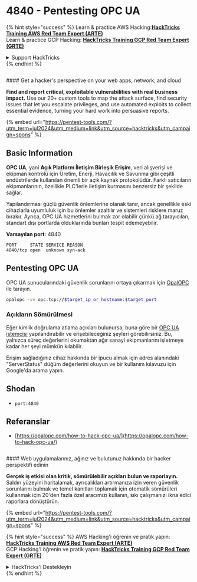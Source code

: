 # 4840 - Pentesting OPC UA

{% hint style="success" %}
Learn & practice AWS Hacking:<img src="/.gitbook/assets/arte.png" alt="" data-size="line">[**HackTricks Training AWS Red Team Expert (ARTE)**](https://training.hacktricks.xyz/courses/arte)<img src="/.gitbook/assets/arte.png" alt="" data-size="line">\
Learn & practice GCP Hacking: <img src="/.gitbook/assets/grte.png" alt="" data-size="line">[**HackTricks Training GCP Red Team Expert (GRTE)**<img src="/.gitbook/assets/grte.png" alt="" data-size="line">](https://training.hacktricks.xyz/courses/grte)

<details>

<summary>Support HackTricks</summary>

* Check the [**subscription plans**](https://github.com/sponsors/carlospolop)!
* **Join the** 💬 [**Discord group**](https://discord.gg/hRep4RUj7f) or the [**telegram group**](https://t.me/peass) or **follow** us on **Twitter** 🐦 [**@hacktricks\_live**](https://twitter.com/hacktricks\_live)**.**
* **Share hacking tricks by submitting PRs to the** [**HackTricks**](https://github.com/carlospolop/hacktricks) and [**HackTricks Cloud**](https://github.com/carlospolop/hacktricks-cloud) github repos.

</details>
{% endhint %}

<figure><img src="/.gitbook/assets/pentest-tools.svg" alt=""><figcaption></figcaption></figure>

#### Get a hacker's perspective on your web apps, network, and cloud

**Find and report critical, exploitable vulnerabilities with real business impact.** Use our 20+ custom tools to map the attack surface, find security issues that let you escalate privileges, and use automated exploits to collect essential evidence, turning your hard work into persuasive reports.

{% embed url="https://pentest-tools.com/?utm_term=jul2024&utm_medium=link&utm_source=hacktricks&utm_campaign=spons" %}

## Basic Information

**OPC UA**, yani **Açık Platform İletişim Birleşik Erişim**, veri alışverişi ve ekipman kontrolü için Üretim, Enerji, Havacılık ve Savunma gibi çeşitli endüstrilerde kullanılan önemli bir açık kaynak protokolüdür. Farklı satıcıların ekipmanlarının, özellikle PLC'lerle iletişim kurmasını benzersiz bir şekilde sağlar.

Yapılandırması güçlü güvenlik önlemlerine olanak tanır, ancak genellikle eski cihazlarla uyumluluk için bu önlemler azaltılır ve sistemleri risklere maruz bırakır. Ayrıca, OPC UA hizmetlerini bulmak zor olabilir çünkü ağ tarayıcıları, standart dışı portlarda olduklarında bunları tespit edemeyebilir.

**Varsayılan port:** 4840
```text
PORT     STATE SERVICE REASON
4840/tcp open  unknown syn-ack
```
## Pentesting OPC UA

OPC UA sunucularındaki güvenlik sorunlarını ortaya çıkarmak için [OpalOPC](https://opalopc.com/) ile tarayın.
```bash
opalopc -vv opc.tcp://$target_ip_or_hostname:$target_port
```
### Açıkların Sömürülmesi

Eğer kimlik doğrulama atlama açıkları bulunursa, buna göre bir [OPC UA istemcisi](https://www.prosysopc.com/products/opc-ua-browser/) yapılandırabilir ve erişebileceğiniz şeyleri görebilirsiniz. Bu, yalnızca süreç değerlerini okumaktan ağır sanayi ekipmanlarını işletmeye kadar her şeyi mümkün kılabilir.

Erişim sağladığınız cihaz hakkında bir ipucu almak için adres alanındaki "ServerStatus" düğüm değerlerini okuyun ve bir kullanım kılavuzu için Google'da arama yapın.

## Shodan

* `port:4840`

## Referanslar

* [https://opalopc.com/how-to-hack-opc-ua/](https://opalopc.com/how-to-hack-opc-ua/)

<figure><img src="/.gitbook/assets/pentest-tools.svg" alt=""><figcaption></figcaption></figure>

#### Web uygulamalarınız, ağınız ve bulutunuz hakkında bir hacker perspektifi edinin

**Gerçek iş etkisi olan kritik, sömürülebilir açıkları bulun ve raporlayın.** Saldırı yüzeyini haritalamak, ayrıcalıkları artırmanıza izin veren güvenlik sorunlarını bulmak ve temel kanıtları toplamak için otomatik sömürüleri kullanmak için 20'den fazla özel aracımızı kullanın, sıkı çalışmanızı ikna edici raporlara dönüştürün.

{% embed url="https://pentest-tools.com/?utm_term=jul2024&utm_medium=link&utm_source=hacktricks&utm_campaign=spons" %}

{% hint style="success" %}
AWS Hacking'i öğrenin ve pratik yapın:<img src="/.gitbook/assets/arte.png" alt="" data-size="line">[**HackTricks Training AWS Red Team Expert (ARTE)**](https://training.hacktricks.xyz/courses/arte)<img src="/.gitbook/assets/arte.png" alt="" data-size="line">\
GCP Hacking'i öğrenin ve pratik yapın: <img src="/.gitbook/assets/grte.png" alt="" data-size="line">[**HackTricks Training GCP Red Team Expert (GRTE)**<img src="/.gitbook/assets/grte.png" alt="" data-size="line">](https://training.hacktricks.xyz/courses/grte)

<details>

<summary>HackTricks'i Destekleyin</summary>

* [**abonelik planlarını**](https://github.com/sponsors/carlospolop) kontrol edin!
* **💬 [**Discord grubuna**](https://discord.gg/hRep4RUj7f) veya [**telegram grubuna**](https://t.me/peass) katılın ya da **Twitter'da** 🐦 [**@hacktricks\_live**](https://twitter.com/hacktricks\_live)** bizi takip edin.**
* **Hacking ipuçlarını paylaşmak için [**HackTricks**](https://github.com/carlospolop/hacktricks) ve [**HackTricks Cloud**](https://github.com/carlospolop/hacktricks-cloud) github reposuna PR gönderin.**

</details>
{% endhint %}
